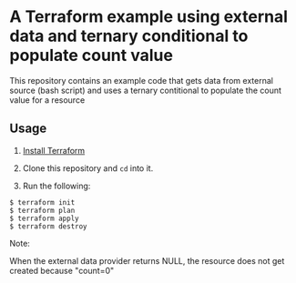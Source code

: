 # A Terraform example using external data and ternary conditional to populate count value

This repository contains an example code that gets data from external source (bash script) and uses a ternary contitional to populate the count value for a resource

## Usage

1. [Install Terraform](https://www.terraform.io/intro/getting-started/install.html)
2. Clone this repository and `cd` into it.

3. Run the following:

```
$ terraform init
$ terraform plan
$ terraform apply
$ terraform destroy
```

Note:

When the external data provider returns NULL, the resource does not get created because "count=0" 
